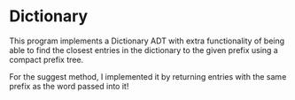 # Dictionary
This program implements a Dictionary ADT with extra functionality of being able to find the closest entries in the dictionary to the given prefix using a compact prefix tree.

For the suggest method, I implemented it by returning entries with the same prefix as the word passed into it!
